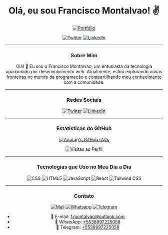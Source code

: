 <div align="center">

# Olá, eu sou Francisco Montalvao! ✌️

[![Portfólio](https://img.shields.io/website-up-down-green-red/http/monip.org.svg)](https://google.com)

[![Twitter](https://img.shields.io/badge/Twitter-1DA1F2?style=for-the-badge&logo=twitter&logoColor=white)](https://twitter.com/Sextaffeira)
[![LinkedIn](https://img.shields.io/badge/LinkedIn-0077B5?style=for-the-badge&logo=linkedin&logoColor=white)](https://www.linkedin.com/in/francisco-montalvao-76a1a090/)

---

### Sobre Mim

Olá! 👋 Eu sou o Francisco Montalvao, um entusiasta da tecnologia apaixonado por desenvolvimento web. Atualmente, estou explorando novas fronteiras no mundo da programação e compartilhando meu conhecimento com a comunidade.

---

### Redes Sociais

[![Twitter](https://img.shields.io/badge/Twitter-1DA1F2?style=for-the-badge&logo=twitter&logoColor=white)](https://twitter.com/Sextaffeira)
[![LinkedIn](https://img.shields.io/badge/LinkedIn-0077B5?style=for-the-badge&logo=linkedin&logoColor=white)](https://www.linkedin.com/in/francisco-montalvao-76a1a090/)

---

### Estatísticas do GitHub

[![Anurag's GitHub stats](https://github-readme-stats.vercel.app/api?username=FranciscoMontalvao&show_icons=true&theme=dracula)](https://github.com/anuraghazra/github-readme-stats)

![Visitas ao Perfil](https://visitor-badge.glitch.me/badge?page_id=FranciscoMontalvao.FranciscoMontalvao)

---

### Tecnologias que Uso no Meu Dia a Dia

<img align="center" alt="CSS" src="https://img.shields.io/badge/CSS3-1572B6?style=for-the-badge&logo=css3&logoColor=white" />
<img align="center" alt="HTML5" src="https://img.shields.io/badge/HTML5-E34F26?style=for-the-badge&logo=html5&logoColor=white"/>
<img align="center" alt="JavaScript" src="https://img.shields.io/badge/JavaScript-F7DF1E?style=for-the-badge&logo=javascript&logoColor=black" />
<img align="center" alt="React" src="https://img.shields.io/badge/React-20232A?style=for-the-badge&logo=react&logoColor=61DAFB" />
<img align="center" alt="Tailwind CSS" src="https://img.shields.io/badge/Tailwind_CSS-38B2AC?style=for-the-badge&logo=tailwind-css&logoColor=white" />

---

### Contato

[![Mail](https://img.shields.io/badge/Francisco_Montalvao-0078D4?style=for-the-badge&logo=microsoft-outlook&logoColor=white)](mailto:f.montalvao@outlook.com)
[![Whatsapp](	https://img.shields.io/badge/WhatsApp-25D366?style=for-the-badge&logo=whatsapp&logoColor=white)](https://wa.me/5538997225058)
[![Telegram](https://img.shields.io/badge/Telegram-2CA5E0?style=for-the-badge&logo=telegram&logoColor=white)](https://t.me/Francisco_Montalvao)


- 📧 E-mail: [f.montalvao@outlook.com](mailto:f.montalvao@outlook.com)
- 📱 WhatsApp: [+5538997225058](https://wa.me/5538997225058)
- 💬 Telegram: [+5538997225058](https://t.me/SeuUsuarioNoTelegram)

</div>
